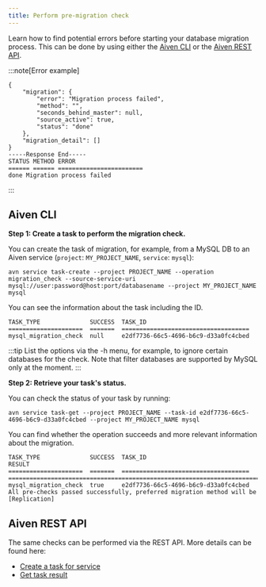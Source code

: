 ```yaml
---
title: Perform pre-migration check
---
```


Learn how to find potential errors before starting your database migration process. This can be done by using either the [Aiven CLI](https://github.com/aiven/aiven-client) or the [Aiven REST API](https://api.aiven.io/doc/#section/Introduction).

:::note[Error example]

```text
{
    "migration": {
        "error": "Migration process failed",
        "method": "",
        "seconds_behind_master": null,
        "source_active": true,
        "status": "done"
    },
    "migration_detail": []
}
-----Response End-----
STATUS METHOD ERROR
====== ====== ========================
done Migration process failed
```

:::

## Aiven CLI

**Step 1: Create a task to perform the migration check.**

You can create the task of migration, for example, from a MySQL DB to an
Aiven service (`project`: `MY_PROJECT_NAME`, `service`: `mysql`):

```shell
avn service task-create --project PROJECT_NAME --operation migration_check --source-service-uri mysql://user:password@host:port/databasename --project MY_PROJECT_NAME mysql
```

You can see the information about the task including the ID.

```shell
TASK_TYPE              SUCCESS  TASK_ID
=====================  =======  ====================================
mysql_migration_check  null     e2df7736-66c5-4696-b6c9-d33a0fc4cbed
```

:::tip
List the options via the -h menu, for example, to
ignore certain databases for the check. Note that filter
databases are supported by MySQL only at the moment.
:::

**Step 2: Retrieve your task's status.**

You can check the status of your task by running:

```
avn service task-get --project PROJECT_NAME --task-id e2df7736-66c5-4696-b6c9-d33a0fc4cbed --project MY_PROJECT_NAME mysql
```

You can find whether the operation succeeds and more relevant
information about the migration.

```shell
TASK_TYPE              SUCCESS  TASK_ID                               RESULT
=====================  =======  ====================================  ====================================================================================
mysql_migration_check  true     e2df7736-66c5-4696-b6c9-d33a0fc4cbed  All pre-checks passed successfully, preferred migration method will be [Replication]
```

## Aiven REST API

The same checks can be performed via the REST API. More details can be
found here:

-   [Create a task for service](https://api.aiven.io/doc/#operation/ServiceTaskCreate)
-   [Get task result](https://api.aiven.io/doc/#operation/ServiceTaskGet)

